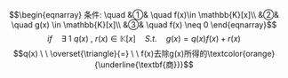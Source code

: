 $$\begin{eqnarray}
条件: \quad
&①& \quad f(x)\in \mathbb{K}[x]\\
&②& \quad g(x) \in \mathbb{K}[x]\\
&③& \quad f(x) \neq 0
\end{eqnarray}$$
$$if \quad \exists \ 1 \ q(x) \ , \ r(x) \in \mathbb{K}[x] \quad S.t. \quad g(x)=q(x)f(x)+r(x)$$
$$q(x)  \ \  \overset{\triangle}{=} \ \ f(x)去除g(x)所得的\textcolor{orange}{\underline{\textbf{商}}}$$